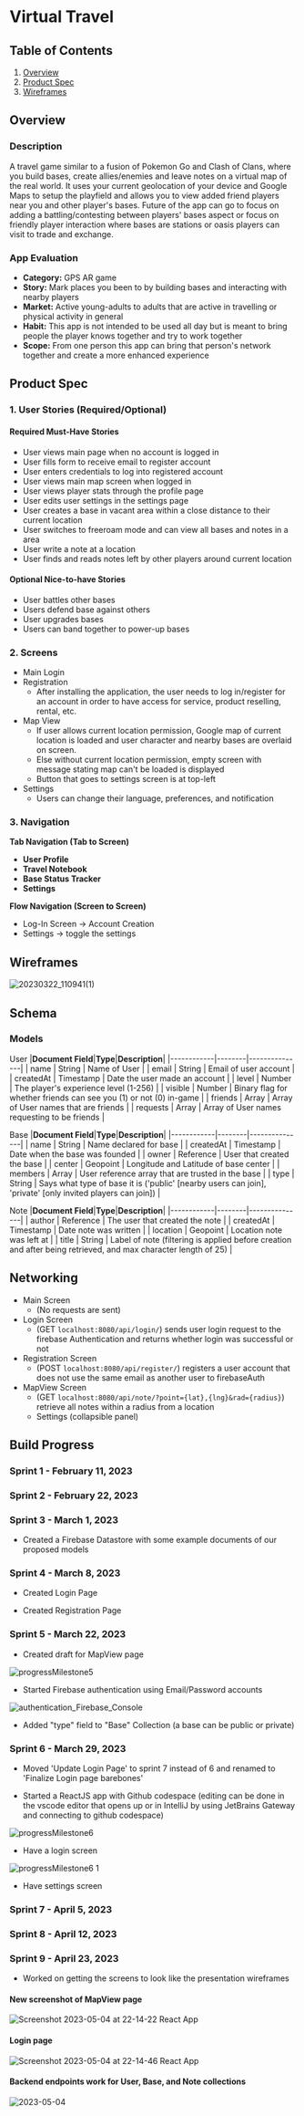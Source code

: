 # **Virtual Travel**
## **Table of Contents**
1. [Overview](#overview)
2. [Product Spec](#product-spec)
3. [Wireframes](#wireframes)
## Overview
### **Description**
A travel game similar to a fusion of Pokemon Go and Clash of Clans, where you build bases, create allies/enemies and leave notes on a virtual map of the real world. It uses your current geolocation of your device and Google Maps to setup the playfield and allows you to view added friend players near you and other player's bases. Future of the app can go to focus on adding a battling/contesting between players' bases aspect or focus on friendly player interaction where bases are stations or oasis players can visit to trade and exchange.

### **App Evaluation**
- **Category:** GPS AR game
- **Story:** Mark places you been to by building bases and interacting with nearby players
- **Market:** Active young-adults to adults that are active in travelling or physical activity in general
- **Habit:** This app is not intended to be used all day but is meant to bring people the player knows together and try to work together
- **Scope:** From one person this app can bring that person's network together and create a more enhanced experience

## **Product Spec**

### 1.	User Stories (Required/Optional)
#### **Required Must-Have Stories**
- User views main page when no account is logged in
- User fills form to receive email to register account
- User enters credentials to log into registered account
- User views main map screen when logged in
- User views player stats through the profile page
- User edits user settings in the settings page
- User creates a base in vacant area within a close distance to their current location
- User switches to freeroam mode and can view all bases and notes in a area
- User write a note at a location
- User finds and reads notes left by other players around current location

#### **Optional Nice-to-have Stories**
- User battles other bases
- Users defend base against others
- User upgrades bases
- Users can band together to power-up bases

### 2.	Screens 
- Main Login
- Registration
	- After installing the application, the user needs to log in/register for an account in order to have access for service, product reselling, rental, etc.
- Map View
	- If user allows current location permission, Google map of current location is loaded and user character and nearby bases are overlaid on screen.
	- Else without current location permission, empty screen with message stating map can't be loaded is displayed
	- Button that goes to settings screen is at top-left
- Settings
	- Users can change their language, preferences, and notification 

### **3.	Navigation**
**Tab Navigation (Tab to Screen)**
- **User Profile**
- **Travel Notebook**
- **Base Status Tracker**
- **Settings**

**Flow Navigation (Screen to Screen)**
- Log-In Screen -> Account Creation
- Settings -> toggle the settings

## Wireframes

![20230322_110941(1)](https://user-images.githubusercontent.com/70590429/226950289-0e17a1f5-17bf-420c-9ca4-0a8ccfda0eac.jpg)

## Schema

### **Models**
User
|**Document Field**|**Type**|**Description**|
|------------|--------|---------------|
| name | String | Name of User |
| email  | String | Email of user account |
| createdAt | Timestamp | Date the user made an account |
| level | Number | The player's experience level (1-256) |
| visible | Number | Binary flag for whether friends can see you (1) or not (0) in-game |
| friends | Array | Array of User names that are friends |
| requests | Array | Array of User names requesting to be friends |

Base
|**Document Field**|**Type**|**Description**|
|------------|--------|---------------|
| name | String | Name declared for base |
| createdAt | Timestamp | Date when the base was founded |
| owner | Reference | User that created the base |
| center | Geopoint | Longitude and Latitude of base center |
| members | Array | User reference array that are trusted in the base |
| type | String | Says what type of base it is ('public' [nearby users can join], 'private' [only invited players can join]) |

Note
|**Document Field**|**Type**|**Description**|
|------------|--------|---------------|
| author | Reference | The user that created the note |
| createdAt | Timestamp | Date note was written |
| location | Geopoint | Location note was left at |
| title | String | Label of note (filtering is applied before creation and after being retrieved, and max character length of 25) |

## **Networking**
 - Main Screen
 	- (No requests are sent)
 - Login Screen
	- (GET `localhost:8080/api/login/`) sends user login request to the firebase Authentication and returns whether login was successful or not
 - Registration Screen
 	- (POST `localhost:8080/api/register/`) registers a user account that does not use the same email as another user to firebaseAuth
 - MapView Screen
 	- (GET `localhost:8080/api/note/?point={lat},{lng}&rad={radius}`) retrieve all notes within a radius from a location
	- Settings (collapsible panel)

## **Build Progress**
### Sprint 1 - February 11, 2023
### Sprint 2 - February 22, 2023
### Sprint 3 - March 1, 2023
 
 - Created a Firebase Datastore with some example documents of our proposed models
 
### Sprint 4 - March 8, 2023
 
 - Created Login Page
 
 - Created Registration Page

### Sprint 5 - March 22, 2023

 - Created draft for MapView page

 ![progressMilestone5](https://user-images.githubusercontent.com/70590429/227332733-a3533738-39d7-4af6-bfdb-2921cda700c4.gif)

 - Started Firebase authentication using Email/Password accounts

![authentication_Firebase_Console](https://user-images.githubusercontent.com/70590429/227271912-0dc45877-869a-4d0c-a3e5-c1c38cd68556.gif)

- Added "type" field to "Base" Collection (a base can be public or private)

### Sprint 6 - March 29, 2023
- Moved 'Update Login Page' to sprint 7 instead of 6 and renamed to 'Finalize Login page barebones'

- Started a ReactJS app with Github codespace (editing can be done in the vscode editor that opens up or in IntelliJ by using JetBrains Gateway and connecting to github codespace)

![progressMilestone6](https://user-images.githubusercontent.com/70590429/228701021-4f00c9b9-a0bf-4564-92b5-eb4d63e0c50a.gif)

- Have a login screen

![progressMilestone6 1](https://user-images.githubusercontent.com/70590429/228701490-f25cc8a6-6701-4e9a-be38-067b48021a11.gif)

- Have settings screen

### Sprint 7 - April 5, 2023
### Sprint 8 - April 12, 2023
### Sprint 9 - April 23, 2023
- Worked on getting the screens to look like the presentation wireframes
#### New screenshot of MapView page
![Screenshot 2023-05-04 at 22-14-22 React App](https://user-images.githubusercontent.com/70590429/236364953-a15be2fe-40d5-41cb-adcc-86f500335d3f.png)
#### Login page
![Screenshot 2023-05-04 at 22-14-46 React App](https://user-images.githubusercontent.com/70590429/236364994-738178db-c2b1-491d-96dc-9911808f9e92.png)
#### Backend endpoints work for User, Base, and Note collections
![2023-05-04](https://user-images.githubusercontent.com/70590429/236367029-3c6227f0-3b35-4b88-9c14-4d0c0d850935.png)
